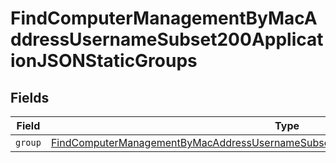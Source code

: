 # FindComputerManagementByMacAddressUsernameSubset200ApplicationJSONStaticGroups


## Fields

| Field                                                                                                                                                                                                 | Type                                                                                                                                                                                                  | Required                                                                                                                                                                                              | Description                                                                                                                                                                                           |
| ----------------------------------------------------------------------------------------------------------------------------------------------------------------------------------------------------- | ----------------------------------------------------------------------------------------------------------------------------------------------------------------------------------------------------- | ----------------------------------------------------------------------------------------------------------------------------------------------------------------------------------------------------- | ----------------------------------------------------------------------------------------------------------------------------------------------------------------------------------------------------- |
| `group`                                                                                                                                                                                               | [FindComputerManagementByMacAddressUsernameSubset200ApplicationJSONStaticGroupsGroup](../../models/operations/findcomputermanagementbymacaddressusernamesubset200applicationjsonstaticgroupsgroup.md) | :heavy_minus_sign:                                                                                                                                                                                    | N/A                                                                                                                                                                                                   |